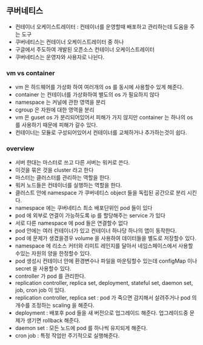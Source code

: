
## 쿠버네티스

* 컨테이너 오케이스트레이터 : 컨테이너를 운영할때 배포하고 관리하는데 도움을 주는 도구
* 쿠버네티스는 컨테이너 오케이스트레이터 중 하나
* 구글에서 주도하여 개발된 오픈소스 컨테이너 오케이스트레이터
* 쿠버네티스는 운영자와 사용자로 나뉜다.

### vm vs container

* vm 은 하드웨어를 가상화 하여 여러개의 os 를 동시에 사용할수 있게 해준다.
* container 는 컨테이너를 가상화하여 별도의 os 가 필요하지 않다
* namespace 는 커널에 관한 영역을 분리
* cgroup 은 자원에 대한 영역을 분리
* vm 은 guset os 가 분리되어있어서 피해가 가지 않지만 container 는 하나의 os 를 사용하기 때문에 피해가 갈수 있다.
* 컨테이너는 모듈로 구성되어있어서 컨테이너를 교체하거나 추가하는것이 쉽다.

### overview

* 서버 한대는 마스터로 쓰고 다른 서버는 워커로 쓴다.
* 이것을 묶은 것을 cluster 라고 한다
* 마스터는 클러스터를 관리하는 역할을 한다.
* 워커 노드들은 컨테이너를 실행하는 역할을 한다.
* 클러스트 안에 namespace 가 쿠버네티스 object 들을 독립된 공간으로 분리 시킨다.
* namespace 에는 쿠버네티스 최소 배포단위인 pod 들이 있다
* pod 에 외부로 연결이 가능하도록 ip 를 할당해주는 service 가 있다
* 서로 다른 namespace 에 pod 들은 연결할수 없다
* pod 안에는 여러 컨테이너가 있고 컨테이너 하나당 하나의 앱이 동작한다.
* pod 에 문제가 생겼을경우 volume 을 사용하여 데이터들을 별도로 저장할수 있다.
* namespace 에 리소스 커터와 리미트 레인지를 달아서 네임스페이스에서 사용할수있는 자원의 양을 한정할수 있다.
* pod 생성시 컨테이너 안에 환경변수나 파일을 마운팅할수 있는데 configMap 이나 secret 을 사용할수 있다.
* controller 가 pod 를 관리한다.
* replication controller, replica set, deployment, stateful set, daemon set, job, cron job 이 있다.
* replication controller, replica set : pod 가 죽으면 감지해서 살려주거나 pod 의 개수를 조정하는 scaling 을 해준다.
* deployment : 배포후 pod 들을 새 버전으로 업그레이드 해준다. 업그레이드중 문제가 생기면 rollback 해준다.
* daemon set : 모든 노드에 pod 를 하나씩 유지되게 해준다.
* cron job : 특정 작업만 주기적으로 실행해준다.

